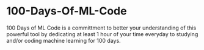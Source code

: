 # 100-Days-Of-ML-Code
 100 Days of ML Code is a committment to better your understanding of this powerful tool by dedicating at least 1 hour of your time everyday to studying and/or coding machine learning for 100 days.
